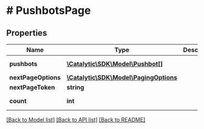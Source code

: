 # # PushbotsPage

## Properties

Name | Type | Description | Notes
------------ | ------------- | ------------- | -------------
**pushbots** | [**\Catalytic\SDK\Model\Pushbot[]**](Pushbot.md) |  | [optional] [readonly] 
**nextPageOptions** | [**\Catalytic\SDK\Model\PagingOptions**](PagingOptions.md) |  | [optional] 
**nextPageToken** | **string** |  | [optional] 
**count** | **int** |  | [optional] [readonly] 

[[Back to Model list]](../../README.md#documentation-for-models) [[Back to API list]](../../README.md#documentation-for-api-endpoints) [[Back to README]](../../README.md)


